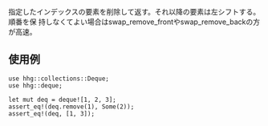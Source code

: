 指定したインデックスの要素を削除して返す。それ以降の要素は左シフトする。順番を保
持しなくてよい場合はswap_remove_frontやswap_remove_backの方が高速。

## 使用例

```
use hhg::collections::Deque;
use hhg::deque;

let mut deq = deque![1, 2, 3];
assert_eq!(deq.remove(1), Some(2));
assert_eq!(deq, [1, 3]);
```
